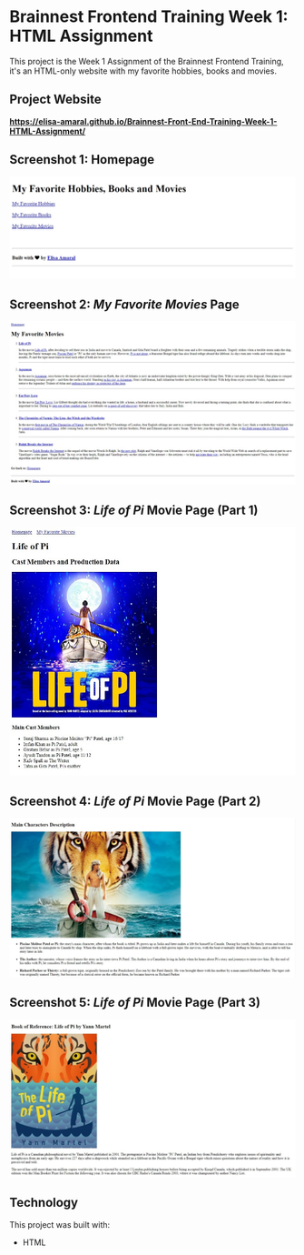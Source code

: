 # Brainnest Frontend Training Week 1: HTML Assignment

This project is the Week 1 Assignment of the Brainnest Frontend Training, it's an HTML-only website with my favorite hobbies, books and movies.

## Project Website

**https://elisa-amaral.github.io/Brainnest-Front-End-Training-Week-1-HTML-Assignment/**

## Screenshot 1: Homepage

![Screenshot](/images/screenshots/Screenshot_1.png)

## Screenshot 2: *My Favorite Movies* Page

![Screenshot](/images/screenshots/Screenshot_2.png)

## Screenshot 3: *Life of Pi* Movie Page (Part 1) 

![Screenshot](/images/screenshots/Screenshot_3.png)

## Screenshot 4: *Life of Pi* Movie Page (Part 2) 

![Screenshot](/images/screenshots/Screenshot_4.png)

## Screenshot 5: *Life of Pi* Movie Page (Part 3) 

![Screenshot](/images/screenshots/Screenshot_5.png)

## Technology

This project was built with: 
+ HTML
